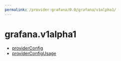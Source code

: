 ```yaml
---
permalink: /provider-grafana/0.0/grafana/v1alpha1/
---
```


# grafana.v1alpha1



* [providerConfig](providerConfig.md)
* [providerConfigUsage](providerConfigUsage.md)